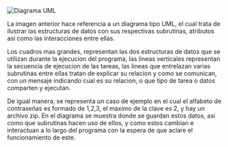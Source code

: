 ![Diagrama UML](/desing/zippas-serial.svg)

La imagen anterior hace referencia a un diagrama tipo UML, el cual trata de ilustrar las estructuras de datos con sus respectivas subrutinas, atributos asi como las interacciones entre ellas. 

Los cuadros mas grandes, representan las dos estructuras de datos que se utilizan durante la ejecucion del programa, las lineas verticales representan la secuencia de ejecucion de las tareas, las lineas que entrelazan varias subrutinas entre ellas tratan de explicar su relacion y como se comunican, con un mensaje indicando cual es su relacion, o que tipo de tarea o datos comparten y ejecutan. 

De igual manera, se representa un caso de ejemplo en el cual el alfabeto de contraseñas es formado de 1,2,3, el maximo de la clave es 2, y hay un archivo zip. En el diagrama se muestra donde se guardan estos datos, asi como que subrutinas hacen uso de ellos, y como estos cambian e interactuan a lo largo del programa con la espera de que aclare el funcionamiento de este.